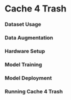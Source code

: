 # Cache 4 Trash

### Dataset Usage

### Data Augmentation

### Hardware Setup

### Model Training

### Model Deployment

### Running Cache 4 Trash
